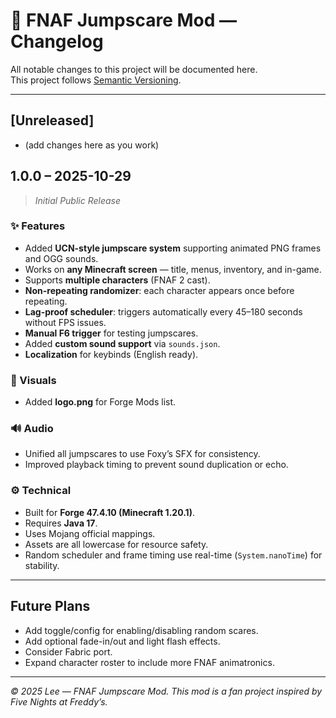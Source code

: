 # 🐻 FNAF Jumpscare Mod — Changelog

All notable changes to this project will be documented here.  
This project follows [Semantic Versioning](https://semver.org/).

---
## [Unreleased]
- (add changes here as you work)

## 1.0.0 – 2025-10-29
> _Initial Public Release_

### ✨ Features
- Added **UCN-style jumpscare system** supporting animated PNG frames and OGG sounds.
- Works on **any Minecraft screen** — title, menus, inventory, and in-game.
- Supports **multiple characters** (FNAF 2 cast).
- **Non-repeating randomizer**: each character appears once before repeating.
- **Lag-proof scheduler**: triggers automatically every 45–180 seconds without FPS issues.
- **Manual F6 trigger** for testing jumpscares.
- Added **custom sound support** via `sounds.json`.
- **Localization** for keybinds (English ready).

### 🎨 Visuals
- Added **logo.png** for Forge Mods list.

### 🔊 Audio
- Unified all jumpscares to use Foxy’s SFX for consistency.
- Improved playback timing to prevent sound duplication or echo.

### ⚙️ Technical
- Built for **Forge 47.4.10 (Minecraft 1.20.1)**.
- Requires **Java 17**.
- Uses Mojang official mappings.
- Assets are all lowercase for resource safety.
- Random scheduler and frame timing use real-time (`System.nanoTime`) for stability.

---

## **Future Plans**
- Add toggle/config for enabling/disabling random scares.
- Add optional fade-in/out and light flash effects.
- Consider Fabric port.
- Expand character roster to include more FNAF animatronics.
---

_© 2025 Lee — FNAF Jumpscare Mod. This mod is a fan project inspired by Five Nights at Freddy’s._
